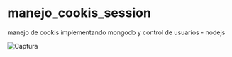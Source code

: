 # manejo_cookis_session
manejo de cookis implementando mongodb y control de usuarios - nodejs


![Captura](https://user-images.githubusercontent.com/22783172/85189431-c0ded180-b274-11ea-9518-f712dd49c92f.PNG)
